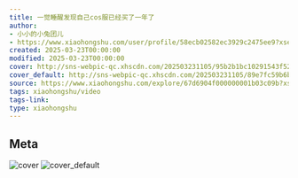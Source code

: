 ```yaml
---
title: 一觉睡醒发现自己cos服已经买了一年了
author:
- 小小的小兔团儿
- https://www.xiaohongshu.com/user/profile/58ecb02582ec3929c2475ee9?xsec_token=undefined
created: 2025-03-23T00:00:00
modified: 2025-03-23T00:00:00
cover: http://sns-webpic-qc.xhscdn.com/202503231105/95b2b1bc10291543f520236ae11fb674/1040g00831f37bhck6i0049cqf2o2ann90f6cvmg!nc_n_webp_prv_1
cover_default: http://sns-webpic-qc.xhscdn.com/202503231105/89e7fc59b6b40945a6812eb6a011e74c/1040g00831f37bhck6i0049cqf2o2ann90f6cvmg!nc_n_webp_mw_1
source: https://www.xiaohongshu.com/explore/67d6904f000000001b03c09b?xsec_token=ABEMMfsaqLCRX4sH4loIa7vc8sRB8wf2iXW5Rt6bz_giw=
tags: xiaohongshu/video
tags-link:
type: xiaohongshu
---
```


## Meta

![cover](http://sns-webpic-qc.xhscdn.com/202503231105/95b2b1bc10291543f520236ae11fb674/1040g00831f37bhck6i0049cqf2o2ann90f6cvmg!nc_n_webp_prv_1)
![cover_default](http://sns-webpic-qc.xhscdn.com/202503231105/89e7fc59b6b40945a6812eb6a011e74c/1040g00831f37bhck6i0049cqf2o2ann90f6cvmg!nc_n_webp_mw_1)
